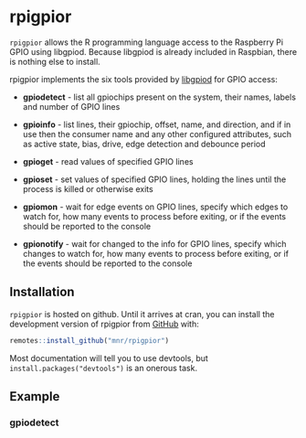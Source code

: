 
<!-- README.md is generated from README.Rmd. Please edit that file -->

# rpigpior

<!-- badges: start -->
<!-- badges: end -->

`rpigpior` allows the R programming language access to the Raspberry Pi
GPIO using libgpiod. Because libgpiod is already included in Raspbian,
there is nothing else to install.

rpigpior implements the six tools provided by
[libgpiod](https://git.kernel.org/pub/scm/libs/libgpiod/libgpiod.git/about/)
for GPIO access:

- **gpiodetect** - list all gpiochips present on the system, their
  names, labels and number of GPIO lines

- **gpioinfo** - list lines, their gpiochip, offset, name, and
  direction, and if in use then the consumer name and any other
  configured attributes, such as active state, bias, drive, edge
  detection and debounce period

- **gpioget** - read values of specified GPIO lines

- **gpioset** - set values of specified GPIO lines, holding the lines
  until the process is killed or otherwise exits

- **gpiomon** - wait for edge events on GPIO lines, specify which edges
  to watch for, how many events to process before exiting, or if the
  events should be reported to the console

- **gpionotify** - wait for changed to the info for GPIO lines, specify
  which changes to watch for, how many events to process before exiting,
  or if the events should be reported to the console

## Installation

`rpigpior` is hosted on github. Until it arrives at cran, you can
install the development version of rpigpior from
[GitHub](https://github.com/mnr/rpigpior) with:

``` r
remotes::install_github("mnr/rpigpior")
```

Most documentation will tell you to use devtools, but
`install.packages("devtools")` is an onerous task.

## Example

### gpiodetect
